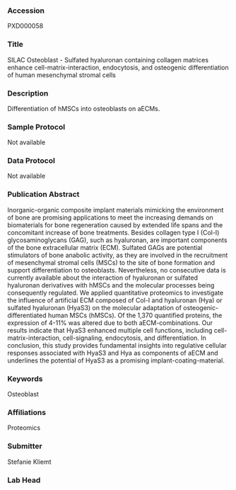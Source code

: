 ### Accession
PXD000058

### Title
SILAC Osteoblast -  Sulfated hyaluronan containing collagen matrices enhance cell-matrix-interaction, endocytosis, and osteogenic differentiation of human mesenchymal stromal cells

### Description
Differentiation of hMSCs into osteoblasts on aECMs.

### Sample Protocol
Not available

### Data Protocol
Not available

### Publication Abstract
Inorganic-organic composite implant materials mimicking the environment of bone are promising applications to meet the increasing demands on biomaterials for bone regeneration caused by extended life spans and the concomitant increase of bone treatments. Besides collagen type I (Col-I) glycosaminoglycans (GAG), such as hyaluronan, are important components of the bone extracellular matrix (ECM). Sulfated GAGs are potential stimulators of bone anabolic activity, as they are involved in the recruitment of mesenchymal stromal cells (MSCs) to the site of bone formation and support differentiation to osteoblasts. Nevertheless, no consecutive data is currently available about the interaction of hyaluronan or sulfated hyaluronan derivatives with hMSCs and the molecular processes being consequently regulated. We applied quantitative proteomics to investigate the influence of artificial ECM composed of Col-I and hyaluronan (Hya) or sulfated hyaluronan (HyaS3) on the molecular adaptation of osteogenic-differentiated human MSCs (hMSCs). Of the 1,370 quantified proteins, the expression of 4-11% was altered due to both aECM-combinations. Our results indicate that HyaS3 enhanced multiple cell functions, including cell-matrix-interaction, cell-signaling, endocytosis, and differentiation. In conclusion, this study provides fundamental insights into regulative cellular responses associated with HyaS3 and Hya as components of aECM and underlines the potential of HyaS3 as a promising implant-coating-material.

### Keywords
Osteoblast

### Affiliations
Proteomics

### Submitter
Stefanie Kliemt

### Lab Head


